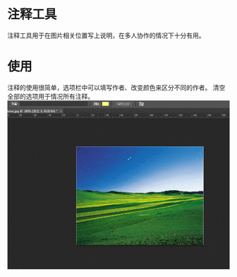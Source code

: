 # 注释工具  
注释工具用于在图片相关位置写上说明，在多人协作的情况下十分有用。  

# 使用  
注释的使用很简单，选项栏中可以填写作者、改变颜色来区分不同的作者。
清空全部的选项用于情况所有注释。  
![sucker-comment-usage](/images/sucker/sucker-comment-usage.gif)  